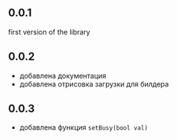 ## 0.0.1

first version of the library


## 0.0.2

* добавлена документация
* добавлена отрисовка загрузки для билдера

## 0.0.3

* добавлена функция `setBusy(bool val)`
